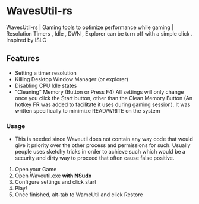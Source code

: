 
# WavesUtil-rs
WavesUtil-rs | Gaming tools to optimize performance while gaming | Resolution Timers , Idle , DWN , Explorer can be turn off with a simple click . Inspired by ISLC
## Features
  - Setting a timer resolution
  - Killing Desktop Window Manager (or explorer)
  - Disabling CPU Idle states
  - "Cleaning" Memory (Button or Press F4)
All settings will only change once you click the Start button, other than the Clean Memory Button (An hotkey FR was added to facilitate it uses during gaming session).
It was written specifically to minimize READ/WRITE on the system

### Usage
  - This is needed since Waveutil does not contain any way code that would give it priority over the other process and permissions for such.
Usually people uses sketchy tricks in order to achieve such which would be a security and dirty way to proceed that often cause false positive.
1. Open your Game
2. Open Waveutil.exe **with [NSudo](https://nsudo.m2team.org)**
3. Configure settings and click start
4. Play!
5. Once finished, alt-tab to WameUtil and click Restore
